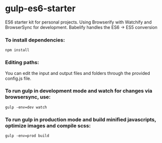 # gulp-es6-starter

ES6 starter kit for personal projects. Using Browserify with Watchify and BrowserSync for development. Babelify handles the ES6 -> ES5 conversion

### To install dependencies:

```
npm install
```

### Editing paths:

You can edit the input and output files and folders through the provided config.js file.


### To run gulp in development mode and watch for changes via browsersync, use:

```
gulp -env=dev watch
```


### To run gulp in production mode and build minified javascripts, optimize images and compile scss:

```
gulp -env=prod build
```
